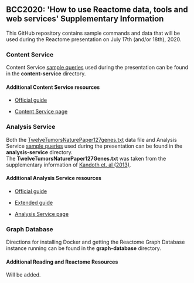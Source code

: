 <h2> BCC2020: 'How to use Reactome data, tools and web services' Supplementary Information </h2>

This GitHub repository contains sample commands and data that will be used during the Reactome presentation on July 17th (and/or 18th), 2020.

<h3> Content Service </h3>
Content Service <a href="https://github.com/reactome/BCC-2020/blob/master/content-service/content-service_sample-commands.sh">sample queries</a> used during the presentation can be found in the <b>content-service</b> directory.

  <h4> Additional Content Service resources</h4>

  - <a href="https://reactome.org/dev/content-service">Official guide</a>

  - <a href="https://reactome.org/ContentService/">Content Service page</a>

<h3> Analysis Service </h3>
Both the <a href="https://github.com/reactome/BCC-2020/blob/master/analysis-service/TwelveTumorsNaturePaper127genes.txt">TwelveTumorsNaturePaper127genes.txt</a> data file and Analysis Service <a href="https://github.com/reactome/BCC-2020/blob/master/analysis-service/analysis-service_sample-commands.sh">sample queries</a> used during the presentation can be found in the <b>analysis-service</b> directory.
<br>
The <b>TwelveTumorsNaturePaper127Genes.txt</b> was taken from the supplementary information of <a href="https://www.nature.com/articles/nature12634">Kandoth et. al (2013)</a>.

  <h4> Additional Analysis Service resources</h4>

  - <a href="https://reactome.org/dev/analysis">Official guide</a>

  - <a href="https://reactome.org/userguide/analysis">Extended guide</a>

  - <a href="https://reactome.org/AnalysisService/"> Analysis Service page</a>

<h3> Graph Database </h3>
Directions for installing Docker and getting the Reactome Graph Database instance running can be found in the <b>graph-database</b> directory.


<h4> Additional Reading and Reactome Resources </h4>
Will be added.
